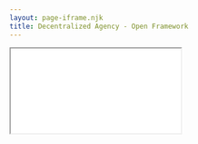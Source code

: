 ```yaml
---
layout: page-iframe.njk
title: Decentralized Agency - Open Framework
---
```

<iframe seamless src="/assets/rr15da.pdf">Your browser doesn't support iframes.</iframe>
